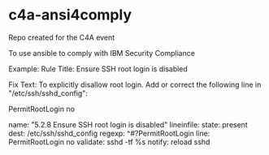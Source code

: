 # c4a-ansi4comply
Repo created for the C4A event

To use ansible to comply with IBM Security Compliance

Example:
Rule Title: Ensure SSH root login is disabled

Fix Text: To explicitly disallow root login. Add or correct the following line in "/etc/ssh/sshd_config":

PermitRootLogin no

name: "5.2.8 Ensure SSH root login is disabled"
lineinfile:
  state: present
  dest: /etc/ssh/sshd_config
  regexp: ^#?PermitRootLogin
  line: PermitRootLogin no
  validate: sshd -tf %s
  notify: reload sshd

